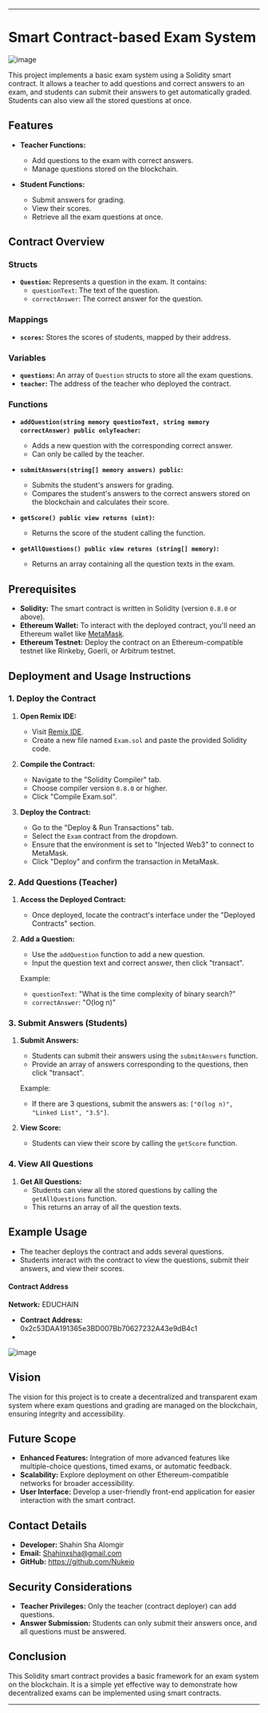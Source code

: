 
---

# Smart Contract-based Exam System
![image](https://github.com/user-attachments/assets/fc23b325-ddc2-4a9e-80aa-28f051532fac)

This project implements a basic exam system using a Solidity smart contract. It allows a teacher to add questions and correct answers to an exam, and students can submit their answers to get automatically graded. Students can also view all the stored questions at once.

## Features

- **Teacher Functions:**
  - Add questions to the exam with correct answers.
  - Manage questions stored on the blockchain.

- **Student Functions:**
  - Submit answers for grading.
  - View their scores.
  - Retrieve all the exam questions at once.

## Contract Overview

### Structs

- **`Question`:** Represents a question in the exam. It contains:
  - `questionText`: The text of the question.
  - `correctAnswer`: The correct answer for the question.

### Mappings

- **`scores`:** Stores the scores of students, mapped by their address.

### Variables

- **`questions`:** An array of `Question` structs to store all the exam questions.
- **`teacher`:** The address of the teacher who deployed the contract.

### Functions

- **`addQuestion(string memory questionText, string memory correctAnswer) public onlyTeacher`:**
  - Adds a new question with the corresponding correct answer.
  - Can only be called by the teacher.

- **`submitAnswers(string[] memory answers) public`:**
  - Submits the student's answers for grading.
  - Compares the student's answers to the correct answers stored on the blockchain and calculates their score.

- **`getScore() public view returns (uint)`:**
  - Returns the score of the student calling the function.

- **`getAllQuestions() public view returns (string[] memory)`:**
  - Returns an array containing all the question texts in the exam.

## Prerequisites

- **Solidity:** The smart contract is written in Solidity (version `0.8.0` or above).
- **Ethereum Wallet:** To interact with the deployed contract, you'll need an Ethereum wallet like [MetaMask](https://metamask.io/).
- **Ethereum Testnet:** Deploy the contract on an Ethereum-compatible testnet like Rinkeby, Goerli, or Arbitrum testnet.

## Deployment and Usage Instructions

### 1. Deploy the Contract

1. **Open Remix IDE:**
   - Visit [Remix IDE](https://remix.ethereum.org/).
   - Create a new file named `Exam.sol` and paste the provided Solidity code.

2. **Compile the Contract:**
   - Navigate to the "Solidity Compiler" tab.
   - Choose compiler version `0.8.0` or higher.
   - Click "Compile Exam.sol".

3. **Deploy the Contract:**
   - Go to the "Deploy & Run Transactions" tab.
   - Select the `Exam` contract from the dropdown.
   - Ensure that the environment is set to "Injected Web3" to connect to MetaMask.
   - Click "Deploy" and confirm the transaction in MetaMask.

### 2. Add Questions (Teacher)

1. **Access the Deployed Contract:**
   - Once deployed, locate the contract's interface under the "Deployed Contracts" section.

2. **Add a Question:**
   - Use the `addQuestion` function to add a new question.
   - Input the question text and correct answer, then click "transact".

   Example:
   - `questionText`: "What is the time complexity of binary search?"
   - `correctAnswer`: "O(log n)"

### 3. Submit Answers (Students)

1. **Submit Answers:**
   - Students can submit their answers using the `submitAnswers` function.
   - Provide an array of answers corresponding to the questions, then click "transact".

   Example:
   - If there are 3 questions, submit the answers as: `["O(log n)", "Linked List", "3.5"]`.

2. **View Score:**
   - Students can view their score by calling the `getScore` function.

### 4. View All Questions

1. **Get All Questions:**
   - Students can view all the stored questions by calling the `getAllQuestions` function.
   - This returns an array of all the question texts.

## Example Usage

- The teacher deploys the contract and adds several questions.
- Students interact with the contract to view the questions, submit their answers, and view their scores.

#### Contract Address
**Network:** EDUCHAIN
- **Contract Address:** 0x2c53DAA191365e3BD007Bb70627232A43e9dB4c1
- 
![image](https://github.com/user-attachments/assets/4e85ce8e-a728-4699-87e0-024338564145)



## Vision
The vision for this project is to create a decentralized and transparent exam system where exam questions and grading are managed on the blockchain, ensuring integrity and accessibility.

## Future Scope

- **Enhanced Features:** Integration of more advanced features like multiple-choice questions, timed exams, or automatic feedback.
- **Scalability:** Explore deployment on other Ethereum-compatible networks for broader accessibility.
- **User Interface:** Develop a user-friendly front-end application for easier interaction with the smart contract.

## Contact Details

- **Developer:** Shahin Sha Alomgir
- **Email:** Shahinxsha@gmail.com
- **GitHub:** https://github.com/Nukeio

## Security Considerations

- **Teacher Privileges:** Only the teacher (contract deployer) can add questions.
- **Answer Submission:** Students can only submit their answers once, and all questions must be answered.

## Conclusion

This Solidity smart contract provides a basic framework for an exam system on the blockchain. It is a simple yet effective way to demonstrate how decentralized exams can be implemented using smart contracts.

---
